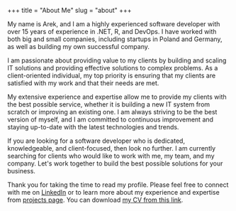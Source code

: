 +++
title = "About Me"
slug = "about"
+++

My name is Arek, and I am a highly experienced software developer with over 15 years of experience in .NET, R, and DevOps. I have worked with both big and small companies, including startups in Poland and Germany, as well as building my own successful company.

I am passionate about providing value to my clients by building and scaling IT solutions and providing effective solutions to complex problems. As a client-oriented individual, my top priority is ensuring that my clients are satisfied with my work and that their needs are met.

My extensive experience and expertise allow me to provide my clients with the best possible service, whether it is building a new IT system from scratch or improving an existing one. I am always striving to be the best version of myself, and I am committed to continuous improvement and staying up-to-date with the latest technologies and trends.

If you are looking for a software developer who is dedicated, knowledgeable, and client-focused, then look no further. I am currently searching for clients who would like to work with me, my team, and my company. Let's work together to build the best possible solutions for your business.

Thank you for taking the time to read my profile. Please feel free to connect with me on [LinkedIn](https://www.linkedin.com/in/arkadiusz-beer-56a11152/) or to learn more about my experience and expertise from [projects page](/projects/). You can download [my CV from this link](/files/CV.pdf).
